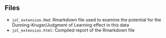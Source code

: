 ## Files

- `jol_extension.Rmd`: Rmarkdown file used to examine the potential for the Dunning-Kruger/Judgment of Learning effect in this data
- `jol_extension.html`: Compiled report of the Rmarkdown file
